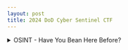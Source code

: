 ```yaml
---
layout: post
title: 2024 DoD Cyber Sentinel CTF
---
```


<details>
<summary> OSINT - Have You Bean Here Before?</summary>

This challenge gave you a photo, as seen below, and asked to find the MAC address of the WiFi the user was connected to.

<br>
<img src="{{site.url}}/assets/images/CTF/Sentinel2024/bean/OSINT_bean.png" alt="Bean Challenge" width="500"/>
<br>

# Solution

The first step in solving this OSINT challenge is to identify the location of the photo. The first thing I did was look for identifying information in the photo. Looking at the coffee cup, we can see a logo "PAUL" on the side facing us. 

<br>
<img src="{{site.url}}/assets/images/CTF/Sentinel2024/bean/Paul.png" alt="Paul Cup" width="200"/>
<br>

Using Google, I simply searched for "Paul Restaurant", which the first result was the website for [Paul French Bakery & Cafe](https://www.pauldmv.com/). Navigating to the Locations Tab, we can see the following locations:

<br>
<img src="{{site.url}}/assets/images/CTF/Sentinel2024/bean/Locations.png" alt="Paul Locations" width="600"/>
<br>

I then did research on each location, looking around on Google Street View until I found [this view of the restaurant](https://www.google.com/maps/place/PAUL/@38.9026998,-77.0296509,3a,75y,244.78h,79.07t/data=!3m6!1e1!3m4!1st0gdbpUCz3dH3h2pBbWo3w!2e0!7i16384!8i8192!4m15!1m8!3m7!1s0x89b7b7945ffccc1d:0xa31a1c637f46a13f!2s1275+K+St+NW,+1275+K+St+NW,+Washington,+DC+20005!3b1!8m2!3d38.9028463!4d-77.0292336!16s%2Fg%2F12hlgng30!3m5!1s0x89b7b7945ff74921:0x2b9bb7d6fb61081a!8m2!3d38.9027468!4d-77.0293581!16s%2Fg%2F11bwt9_wgs?entry=ttu). This narrowed it down to the location at 1275 K Street in Washington DC. The view looked identical to the one in the image, as you could see the building in the background and it matched the skyline from the original image. 

Now that we had the street location, we needed to figure out how to track down what the BSSID of the AP to solve the challenge. I had no idea how to do this, so I just googled "WiFi Map Online" and [a site called Wiggle](https://wigle.net/) showed up. This was arguably the coolest part of the challenge for me, as I learned about this site's feature to collect and display beacon frames from the general public. Using this site, I navigated to the address of the location I chose and I saw quite a few SSIDs available to look at:

<br>
<img src="{{site.url}}/assets/images/CTF/Sentinel2024/bean/Wiggle.png" alt="Wiggle Results" width="600"/>
<br>

I noticed that one of the options available was "Paul Guest" which I assumed the target would be using as he was a guest at this restaurant. Clicking on that option, I saw the following information:

<br>
<img src="{{site.url}}/assets/images/CTF/Sentinel2024/bean/Paul_Guest.png" alt="Paul Guest WiFi" width="600"/>
<br>

This BSSID was the correct one, giving me the flag of

**C1{6C:CD:D6:BD:5B:51}**

<details>